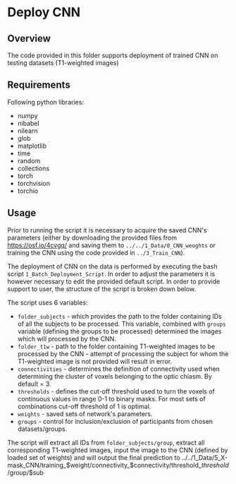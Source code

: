# Deploy CNN

## Overview

The code provided in this folder supports deployment of trained CNN on testing datasets (T1-weighted images)

## Requirements

Following python libraries:
- numpy
- nibabel
- nilearn
- glob
- matplotlib
- time
- random
- collections
- torch
- torchvision
- torchio

## Usage

Prior to running the script it is necessary to acquire the saved CNN's parameters (either by downloading the provided files from https://osf.io/4cvgq/ and saving them to `../../1_Data/0_CNN_weoghts` or training the CNN using the code provided in `../3_Train_CNN`).

The deployment of CNN on the data is performed by executing the bash script `1_Batch_Deployment_Script`. In order to adjust the parameters it is however necessary to edit the provided default script. In order to provide support to user, the structure of the script is broken down below.

The script uses 6 variables:
- `folder_subjects` - which provides the path to the folder containing IDs of all the subjects to be processed. This variable, combined with `groups` variable (defining the groups to be processed) determined the images which will processed by the CNN.
- `folder_t1w` - path to the folder containing T1-weighted images to be processed by the CNN - attempt of processing the subject for whom the T1-weighted image is not provided will result in error.
- `connectivities` - determines the definition of connectivity used when determining the cluster of voxels belonging to the optic chiasm. By default = 3.
- `thresholds` - defines the cut-off threshold used to turn the voxels of continuous values in range 0-1 to binary masks. For most sets of combinations cut-off threshold of 1 is optimal.
- `weights` - saved sets of network's parameters.
- `groups` - control for inclusion/exclusion of participants from chosen datasets/groups.

The script will extract all IDs from `folder_subjects/group`, extract all corresponding T1-weighted images, input the image to the CNN (defined by loaded set of weights) and will output the final prediction to ../../1_Data/5_X-mask_CNN/training_$weight/connectivity_$connectivity/threshold_$threshold/$group/$sub

